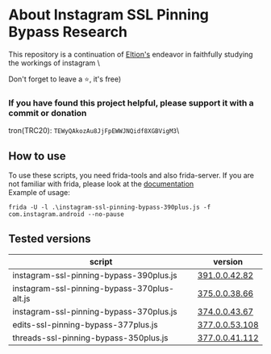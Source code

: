 # About Instagram SSL Pinning Bypass Research
This repository is a continuation of [Eltion's](https://github.com/Eltion/Instagram-SSL-Pinning-Bypass) endeavor in faithfully studying the workings of instagram \

Don't forget to leave a ⭐, it's free)

### If you have found this project helpful, please support it with a commit or donation

tron(TRC20): `TEWyQAkozAu8JjFpEWWJNQidf8XGBVigM3`\

## How to use
To use these scripts, you need frida-tools and also frida-server. If you are not familiar with frida, please look at the [documentation](https://frida.re/docs/home/)\
Example of usage:
```
frida -U -l .\instagram-ssl-pinning-bypass-390plus.js -f com.instagram.android --no-pause
```
## Tested versions
| script  | version |
| ------------- | ------------- |
| instagram-ssl-pinning-bypass-390plus.js  | [391.0.0.42.82](https://www.apkmirror.com/apk/instagram/instagram-instagram/instagram-391-0-0-42-82-release/)  |
| instagram-ssl-pinning-bypass-370plus-alt.js  | [375.0.0.38.66](https://www.apkmirror.com/apk/instagram/instagram-instagram/instagram-375-0-0-38-66-release/)  |
| instagram-ssl-pinning-bypass-370plus.js      | [374.0.0.43.67](https://www.apkmirror.com/apk/instagram/instagram-instagram/instagram-374-0-0-43-67-release/)  |
| edits-ssl-pinning-bypass-377plus.js          | [377.0.0.53.108](https://www.apkmirror.com/apk/instagram/edits-an-instagram-app/edits-an-instagram-app-377-0-0-53-108-release/) |
| threads-ssl-pinning-bypass-350plus.js        | [377.0.0.41.112](https://www.apkmirror.com/apk/instagram/threads-an-instagram-app/threads-377-0-0-41-112-release/) |


